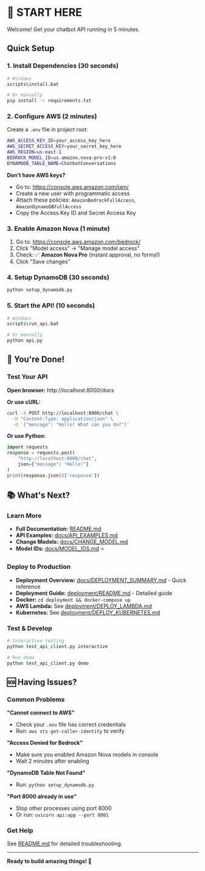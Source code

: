 # 🚀 START HERE

Welcome! Get your chatbot API running in 5 minutes.

## Quick Setup

### 1. Install Dependencies (30 seconds)

```bash
# Windows
scripts\install.bat

# Or manually
pip install -r requirements.txt
```

### 2. Configure AWS (2 minutes)

Create a `.env` file in project root:

```bash
AWS_ACCESS_KEY_ID=your_access_key_here
AWS_SECRET_ACCESS_KEY=your_secret_key_here
AWS_REGION=us-east-1
BEDROCK_MODEL_ID=us.amazon.nova-pro-v1:0
DYNAMODB_TABLE_NAME=ChatbotConversations
```

**Don't have AWS keys?**
- Go to: https://console.aws.amazon.com/iam/
- Create a new user with programmatic access
- Attach these policies: `AmazonBedrockFullAccess`, `AmazonDynamoDBFullAccess`
- Copy the Access Key ID and Secret Access Key

### 3. Enable Amazon Nova (1 minute)

1. Go to: https://console.aws.amazon.com/bedrock/
2. Click "Model access" → "Manage model access"
3. Check: ✅ **Amazon Nova Pro** (instant approval, no forms!)
4. Click "Save changes"

### 4. Setup DynamoDB (30 seconds)

```bash
python setup_dynamodb.py
```

### 5. Start the API! (10 seconds)

```bash
# Windows
scripts\run_api.bat

# Or manually
python api.py
```

## 🎉 You're Done!

### Test Your API

**Open browser:** http://localhost:8000/docs

**Or use cURL:**
```bash
curl -X POST http://localhost:8000/chat \
  -H "Content-Type: application/json" \
  -d '{"message": "Hello! What can you do?"}'
```

**Or use Python:**
```python
import requests
response = requests.post(
    "http://localhost:8000/chat",
    json={"message": "Hello!"}
)
print(response.json()['response'])
```

## 📚 What's Next?

### Learn More
- **Full Documentation:** [README.md](README.md)
- **API Examples:** [docs/API_EXAMPLES.md](docs/API_EXAMPLES.md)
- **Change Models:** [docs/CHANGE_MODEL.md](docs/CHANGE_MODEL.md)
- **Model IDs:** [docs/MODEL_IDS.md](docs/MODEL_IDS.md) ⭐

### Deploy to Production
- **Deployment Overview:** [docs/DEPLOYMENT_SUMMARY.md](docs/DEPLOYMENT_SUMMARY.md) - Quick reference
- **Deployment Guide:** [deployment/README.md](deployment/README.md) - Detailed guide
- **Docker:** `cd deployment && docker-compose up`
- **AWS Lambda:** See [deployment/DEPLOY_LAMBDA.md](deployment/DEPLOY_LAMBDA.md)
- **Kubernetes:** See [deployment/DEPLOY_KUBERNETES.md](deployment/DEPLOY_KUBERNETES.md)

### Test & Develop
```bash
# Interactive testing
python test_api_client.py interactive

# Run demo
python test_api_client.py demo
```

## 🆘 Having Issues?

### Common Problems

**"Cannot connect to AWS"**
- Check your `.env` file has correct credentials
- Run: `aws sts get-caller-identity` to verify

**"Access Denied for Bedrock"**
- Make sure you enabled Amazon Nova models in console
- Wait 2 minutes after enabling

**"DynamoDB Table Not Found"**
- Run: `python setup_dynamodb.py`

**"Port 8000 already in use"**
- Stop other processes using port 8000
- Or run: `uvicorn api:app --port 8001`

### Get Help

See [README.md](README.md#troubleshooting) for detailed troubleshooting.

---

**Ready to build amazing things! 🚀**

